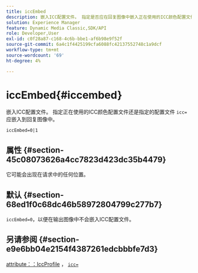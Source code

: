 ```yaml
---
title: iccEmbed
description: 嵌入ICC配置文件。 指定是否应在回复图像中嵌入正在使用的ICC颜色配置文件或使用“icc=”指定的配置文件。
solution: Experience Manager
feature: Dynamic Media Classic,SDK/API
role: Developer,User
exl-id: c0f28a87-c168-4c6b-bbe1-af6b98e9f52f
source-git-commit: 6a4c1f4425199cfa6088fc42137552748c1a9dcf
workflow-type: tm+mt
source-wordcount: '69'
ht-degree: 4%

---
```


# iccEmbed{#iccembed}

嵌入ICC配置文件。 指定正在使用的ICC颜色配置文件还是指定的配置文件 `icc=` 应嵌入到回复图像中。

`iccEmbed=0|1`

## 属性 {#section-45c08073626a4cc7823d423dc35b4479}

它可能会出现在请求中的任何位置。

## 默认 {#section-68ed1f0c68dc46b58972804799c277b7}

`iccEmbed=0`，以便在输出图像中不会嵌入ICC配置文件。

## 另请参阅 {#section-e9e6bb04e2154f4387261edcbbbfe7d3}

[attribute：：IccProfile](../../../../../ir-api/material-cat/image-rendering-api-ref/c-ir-material-catalog/c-ir-attributes-reference/r-ir-iccprofilegray.md#reference-712f1d0dcca748df9aaf495681bb39e6) ， [`icc=`](../../../../../ir-api/http-protocol/image-rendering-api-ref/c-ir-http-protocol-ref/c-ir-http-protocol-command-reference/r-ir-icc.md#reference-86a2fff3cef24982ad2063d977a16e06)
